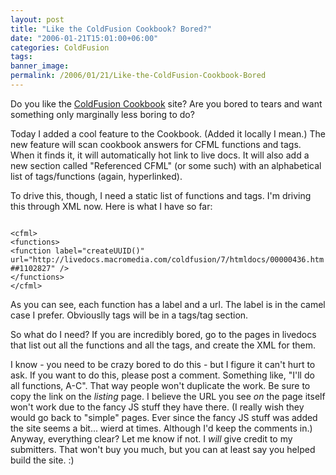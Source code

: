 ```yaml
---
layout: post
title: "Like the ColdFusion Cookbook? Bored?"
date: "2006-01-21T15:01:00+06:00"
categories: ColdFusion 
tags: 
banner_image: 
permalink: /2006/01/21/Like-the-ColdFusion-Cookbook-Bored
---
```


Do you like the <a href="http://www.coldfusioncookbook.com">ColdFusion Cookbook</a> site? Are you bored to tears and want something only marginally less boring to do?

Today I added a cool feature to the Cookbook. (Added it locally I mean.) The new feature will scan cookbook answers for CFML functions and tags. When it finds it, it will automatically hot link to live docs. It will also add a new section called "Referenced CFML" (or some such) with an alphabetical list of tags/functions (again, hyperlinked). 

To drive this, though, I need a static list of functions and tags. I'm driving this through XML now. Here is what I have so far:

<code>
&lt;cfml&gt;
&lt;functions&gt;
&lt;function label="createUUID()" url="http://livedocs.macromedia.com/coldfusion/7/htmldocs/00000436.htm##1102827" /&gt;
&lt;/functions&gt;
&lt;/cfml&gt;
</code>

As you can see, each function has a label and a url. The label is in the camel case I prefer. Obviouslly tags will be in a tags/tag section. 

So what do I need? If you are incredibly bored, go to the pages in livedocs that list out all the functions and all the tags, and create the XML for them. 

I know - you need to be crazy bored to do this - but I figure it can't hurt to ask. If you want to do this, please post a comment. Something like, "I'll do all functions, A-C". That way people won't duplicate the work. Be sure to copy the link on the <i>listing</i> page. I believe the URL you see <i>on</i> the page itself won't work due to the fancy JS stuff they have there. (I really wish they would go back to "simple" pages. Ever since the fancy JS stuff was added the site seems a bit... wierd at times. Although I'd keep the comments in.) Anyway, everything clear? Let me know if not. I <i>will</i> give credit to my submitters. That won't buy you much, but you can at least say you helped build the site. :)